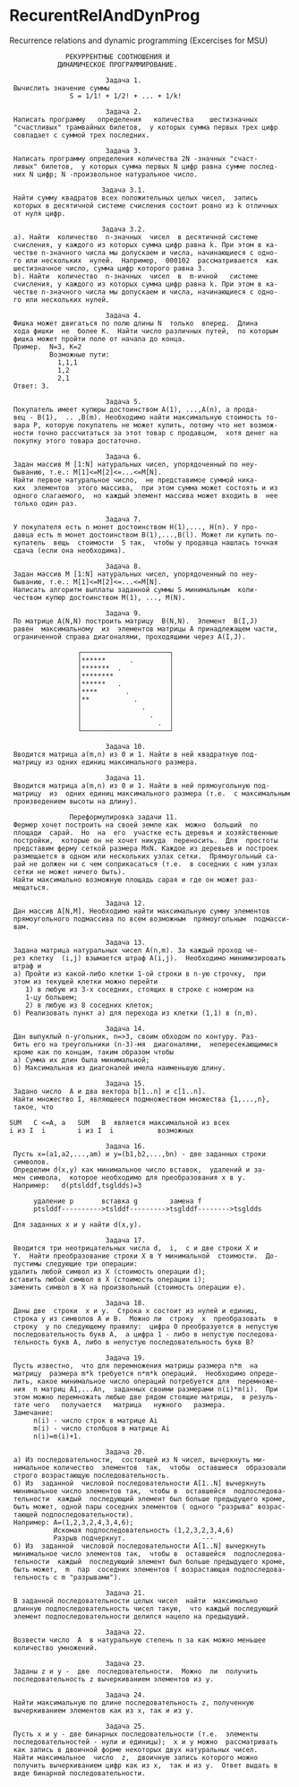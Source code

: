 # RecurentRelAndDynProg
Recurrence relations and dynamic programming (Excercises for MSU)


                  РЕКУРРЕНТНЫЕ СООТНОШЕНИЯ И
                ДИНАМИЧЕСКОЕ ПРОГРАММИРОВАНИЕ.

                            Задача 1.
     Вычислить значение суммы
                   S = 1/1! + 1/2! + ... + 1/k!

                            Задача 2.
     Написать программу   определения   количества    шестизначных
     "счастливых" трамвайных билетов,  у которых сумма первых трех цифр
     совпадает с суммой трех последних.

                            Задача 3.
     Написать программу определения количества 2N -значных "счаст-
     ливых" билетов,  у которых сумма первых N цифр равна сумме послед-
     них N цифр; N -произвольное натуральное число.
     
                           Задача 3.1.
     Найти сумму квадратов всех положительных целых чисел,  запись
     которых в десятичной системе счисления состоит ровно из k отличных
     от нуля цифр.
     
                           Задача 3.2.
     а). Найти  количество  n-значных  чисел  в десятичной системе
     счисления, у каждого из которых сумма цифр равна k. При этом в ка-
     честве n-значного числа мы допускаем и числа, начинающиеся с одно-
     го или нескольких  нулей.  Например,  000102  рассматривается  как
     шестизначное число, сумма цифр которого равна 3.
     b). Найти  количество  n-значных  чисел  в  m-ичной   системе
     счисления, у каждого из которых сумма цифр равна k. При этом в ка-
     честве n-значного числа мы допускаем и числа, начинающиеся с одно-
     го или нескольких нулей.

                            Задача 4.
     Фишка может двигаться по полю длины N  только  вперед.  Длина
     хода фишки  не  более K.  Найти число различных путей,  по которым
     фишка может пройти поле от начала до конца.
     Пример.  N=3, K=2
              Возможные пути:
                1,1,1
                1,2
                2,1
     Ответ: 3.

                            Задача 5.
     Покупатель имеет купюры достоинством A(1), ...,A(n), а прода-
     вец - B(1),  .. ,B(m). Необходимо найти максимальную стоимость то-
     вара Р, которую покупатель не может купить, потому что нет возмож-
     ности точно рассчитаться за этот товар с продавцом,  хотя денег на
     покупку этого товара достаточно.

                            Задача 6.
     Задан массив М [1:N] натуральных чисел, упорядоченный по неу-
     быванию, т.е.: M[1]<=M[2]<=...<=M[N].
     Найти первое натуральное число,  не представимое суммой ника-
     ких  элементов  этого массива,  при этом сумма может состоять и из
     одного слагаемого,  но каждый элемент массива может входить в  нее
     только один раз.

                            Задача 7.
     У покупателя есть n монет достоинством H(1),..., H(n). У про-
     давца есть m монет достоинством B(1),...,B(l). Может ли купить по-
     купатель  вещь  стоимости  S так,  чтобы у продавца нашлась точная
     сдача (если она необходима).

                            Задача 8.
     Задан массив М [1:N] натуральных чисел, упорядоченный по неу-
     быванию, т.е.: M[1]<=M[2]<=...<=M[N].
     Написать алгоритм выплаты заданной суммы S минимальным  коли-
     чеством купюp достоинством M(1), ..., M(N).

                            Задача 9.
     По матрице A(N,N) построить матрицу  B(N,N).  Элемент  B(I,J)
     равен  максимальному  из  элементов матрицы А принадлежащем части,
     ограниченной справа диагоналями, проходящими через A(I,J).

                     ┌──────────────────────┐
                     │******      .         │
                     │*******  .            │
                     │********              │
                     │******   .            │
                     │****       .          │
                     │**           .        │
                     │               .      │
                     │                 .    │
                     │                   .  │
                     └──────────────────────┘

                            Задача 10.
     Вводится матрица a(m,n) из 0 и 1. Найти в ней квадратную под-
     матрицу из одних единиц максимального размера.

                            Задача 11.
     Вводится матрица a(m,n) из 0 и 1. Найти в ней прямоугольную под-
     матрицу  из  одних единиц максимального размера (т.е.  с максимальным
     произведением высоты на длину).

                   Переформулировка задачи 11.
     Фермер хочет построить на своей земле как  можно  больший  по
     площади  сарай.  Но  на  его  участке есть деревья и хозяйственные
     постройки,  которые он не хочет никуда  переносить.  Для  простоты
     представим ферму сеткой размера MxN. Каждое из деревьев и построек
     размещается в одном или нескольких узлах сетки.  Прямоугольный са-
     рай не должен ни с чем соприкасаться (т.е.  в соседних с ним узлах
     сетки не может ничего быть).
     Найти максимально возможную площадь сарая и где он может раз-
     мещаться.

                            Задача 12.
     Дан массив A[N,M]. Необходимо найти максимальную сумму элементов
     прямоугольного подмассива по всем возможным  прямоугольным  подмасси-
     вам.

                            Задача 13.
     Задана матрица натуральных чисел A(n,m). За каждый проход че-
     рез клетку  (i,j) взымается штраф A(i,j).  Необходимо минимизировать
     штраф и
     а) Пройти из какой-либо клетки 1-ой строки в n-ую строчку,  при
     этом из текущей клетки можно перейти
        1) в любую из 3-х соседних, стоящих в стpоке с номеpом на
        1-цу большем;
        2) в любую из 8 соседних клеток;
     б) Реализовать пункт a) для перехода из клетки (1,1) в (n,m).

                            Задача 14.
     Дан выпуклый n-угольник, n=>3, своим обходом по контуру. Раз-
     бить его на треугольники (n-3)-мя  диагоналями,  непересекающимися
     кроме как по концам, таким образом чтобы
     а) Cумма их длин была минимальной;
     б) Максимальная из диагоналей имела наименьшую длину.

                            Задача 15.
     Задано число  А и два вектора b[1..n] и c[1..n].
     Найти множество I, являющееся подмножеством множества {1,...,n},
     такое, что

    SUM   C <=А, a   SUM   B  является максимальной из всех
    i из I  i        i из I  i           возможных

                            Задача 16.
     Пусть x=(a1,a2,...,am) и y=(b1,b2,...,bn) - две заданных строки
     символов.
     Определим d(x,y) как минимальное число вставок,  удалений и за-
     мен символа,  которое необходимо для преобразования x в y.
     Например:   d(ptslddf,tsgldds)=3

          удаление p       вставка g        замена f
          ptslddf---------->tslddf--------->tsglddf-------->tsgldds
          
     Для заданных x и y найти d(x,y).

                            Задача 17.
     Вводится три неотрицательных числа d,  i,  c и две строки X и
     Y.  Найти преобразование строки X в Y минимальной  стоимости.  До-
     пустимы следующие три операции:
    удалить любой символ из X (стоимость операции d);
    вставить любой символ в X (стоимость операции i);
    заменить символ в X на произвольный (стоимость операции e).

                            Задача 18.
     Даны две  строки  x и y.  Строка x состоит из нулей и единиц,
     строка y из символов A и B.  Можно ли  строку  x  преобразовать  в
     строку  y по следующему правилу:  цифра 0 преобразуется в непустую
     последовательность букв A,  а цифра 1 - либо в непустую последова-
     тельность букв A, либо в непустую последовательность букв B?

                            Задача 19.
     Пусть известно,  что для перемножения матрицы размера n*m  на
     матрицу  размера m*k требуется n*m*k операций.  Необходимо опреде-
     лить, какое минимальное число операций потребуется для  перемноже-
     ния  n матриц А1,...Аn,  заданных своими размерами n(i)*m(i).  При
     этом можно перемножать любые две рядом стоящие матрицы,  в резуль-
     тате чего   получается   матрица   нужного   размера.
     Замечание:
          n(i) - число строк в матрице Ai
          m(i) - число столбцов в матрице Ai
          n(i)=m(i)+1.

                            Задача 20.
     а) Из последовательности,  состоящей из N чисел, вычеркнуть ми-
     нимальное количество  элементов  так,  чтобы  оставшиеся  образовали
     строго возрастающую последовательность.
     б) Из  заданной  числовой последовательности A[1..N] вычеркнуть
     минимальное число элементов так,  чтобы в  оставшейся  подпоследова-
     тельности  каждый  последующий элемент был больше предыдущего кроме,
     быть может, одной пары соседних элементов ( одного "разрыва" возрас-
     тающей подпоследовательности).
     Например: A=(1,2,3,2,4,3,4,6);
               Искомая подпоследовательность (1,2,3,2,3,4,6)
               Разрыв подчеркнут.                   ---
     б) Из  заданной  числовой последовательности A[1..N] вычеркнуть
     минимальное число элементов так,  чтобы в  оставшейся  подпоследова-
     тельности  каждый  последующий элемент был больше предыдущего кроме,
     быть может,  m  пар  соседних элементов ( возрастающая подпоследова-
     тельность с m "разрывами").

                            Задача 21.
     В заданной последовательности целых чисел  найти  максимально
     длинную подпоследовательность чисел такую,  что каждый последующий
     элемент подпоследовательности делился нацело на предыдущий.

                            Задача 22.
     Возвести число  А  в натуральную степень n за как можно меньшее
     количество умножений.

                            Задача 23.
     Заданы z и y -  две  последовательности.  Можно  ли  получить
     последовательность z вычеркиванием элементов из y.

                            Задача 24.
     Найти максимальную по длине последовательность z, полученную
     вычеркиванием элементов как из x, так и из y.

                            Задача 25.
     Пусть x и y - две бинарных последовательности (т.е.  элементы
     последовательностей - нули и единицы);  x и y можно  рассматривать
     как запись в двоичной форме некоторых двух натуральных чисел.
     Найти максимальное  число  z,  двоичную запись которого можно
     получить вычеркиванием цифр как из x,  так и из y.  Ответ выдать в
     виде бинарной последовательности.
